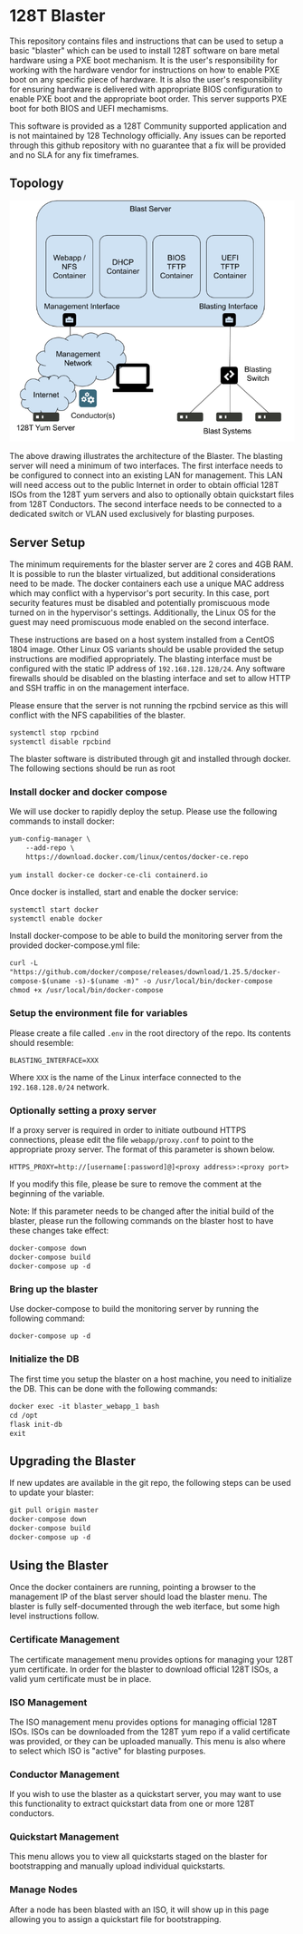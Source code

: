 # 128T Blaster #

This repository contains files and instructions that can be used to setup a basic "blaster" which can be used to install 128T software on bare metal hardware using a PXE boot mechanism.  It is the user's responsibility for working with the hardware vendor for instructions on how to enable PXE boot on any specific piece of hardware.  It is also the user's responsibility for ensuring hardware is delivered with appropriate BIOS configuration to enable PXE boot and the appropriate boot order.  This server supports PXE boot for both BIOS and UEFI mechamisms.

This software is provided as a 128T Community supported application and is not maintained by 128 Technology officially.  Any issues can be reported through this github repository with no guarantee that a fix will be provided and no SLA for any fix timeframes.

## Topology ##

![Blasting Architecture](./Blaster.png)

The above drawing illustrates the architecture of the Blaster.  The blasting server will need a minimum of two interfaces.  The first interface needs to be configured to connect into an existing LAN for management.  This LAN will need access out to the public Internet in order to obtain official 128T ISOs from the 128T yum servers and also to optionally obtain quickstart files from 128T Conductors.  The second interface needs to be connected to a dedicated switch or VLAN used exclusively for blasting purposes.

## Server Setup ##
The minimum requirements for the blaster server are 2 cores and 4GB RAM.  It is possible to run the blaster virtualized, but additional considerations need to be made.  The docker containers each use a unique MAC address which may conflict with a hypervisor's port security.  In this case, port security features must be disabled and potentially promiscuous mode turned on in the hypervisor's settings.  Additionally, the Linux OS for the guest may need promiscuous mode enabled on the second interface.

These instructions are based on a host system installed from a CentOS 1804 image.  Other Linux OS variants should be usable provided the setup instructions are modified appropriately.  The blasting interface must be configured with the static IP address of `192.168.128.128/24`.  Any software firewalls should be disabled on the blasting interface and set to allow HTTP and SSH traffic in on the management interface.

Please ensure that the server is not running the rpcbind service as this will conflict with the NFS capabilities of the blaster.
```
systemctl stop rpcbind
systemctl disable rpcbind
```

The blaster software is distributed through git and installed through docker.  The following sections should be run as root

### Install docker and docker compose ###
We will use docker to rapidly deploy the setup.  Please use the following commands to install docker:
```
yum-config-manager \
    --add-repo \
    https://download.docker.com/linux/centos/docker-ce.repo

yum install docker-ce docker-ce-cli containerd.io
```

Once docker is installed, start and enable the docker service:
```
systemctl start docker
systemctl enable docker
```

Install docker-compose to be able to build the monitoring server from the provided docker-compose.yml file:
```
curl -L "https://github.com/docker/compose/releases/download/1.25.5/docker-compose-$(uname -s)-$(uname -m)" -o /usr/local/bin/docker-compose
chmod +x /usr/local/bin/docker-compose
```

### Setup the environment file for variables  ###
Please create a file called `.env` in the root directory of the repo.  Its contents should resemble:
```
BLASTING_INTERFACE=XXX
```
Where `XXX` is the name of the Linux interface connected to the `192.168.128.0/24` network.

### Optionally setting a proxy server ###
If a proxy server is required in order to initiate outbound HTTPS connections, please edit the file `webapp/proxy.conf` to point to the appropriate proxy server. The format of this parameter is shown below.
```
HTTPS_PROXY=http://[username[:password]@]<proxy address>:<proxy port>
```
If you modify this file, please be sure to remove the comment at the beginning of the variable.

Note: If this parameter needs to be changed after the initial build of the blaster, please run the following commands on the blaster host to have these changes take effect:
```
docker-compose down
docker-compose build
docker-compose up -d
```

### Bring up the blaster ###
Use docker-compose to build the monitoring server by running the following command:
```
docker-compose up -d
```

### Initialize the DB ###
The first time you setup the blaster on a host machine, you need to initialize the DB.  This can be done with the following commands:
```
docker exec -it blaster_webapp_1 bash
cd /opt
flask init-db
exit
```

## Upgrading the Blaster ##
If new updates are available in the git repo, the following steps can be used to update your blaster:
```
git pull origin master
docker-compose down
docker-compose build
docker-compose up -d
```

## Using the Blaster ##
Once the docker containers are running, pointing a browser to the management IP of the blast server should load the blaster menu. The blaster is fully self-documented through the web iterface, but some high level instructions follow.

### Certificate Management ###
The certificate management menu provides options for managing your 128T yum certificate.  In order for the blaster to download official 128T ISOs, a valid yum certificate must be in place.

### ISO Management ###
The ISO management menu provides options for managing official 128T ISOs. ISOs can be downloaded from the 128T yum repo if a valid certificate was provided, or they can be uploaded manually. This menu is also where to select which ISO is "active" for blasting purposes.

### Conductor Management ###
If you wish to use the blaster as a quickstart server, you may want to use this functionality to extract quickstart data from one or more 128T conductors.

### Quickstart Management ###
This menu allows you to view all quickstarts staged on the blaster for bootstrapping and manually upload individual quickstarts.

### Manage Nodes ###
After a node has been blasted with an ISO, it will show up in this page allowing you to assign a quickstart file for bootstrapping.
